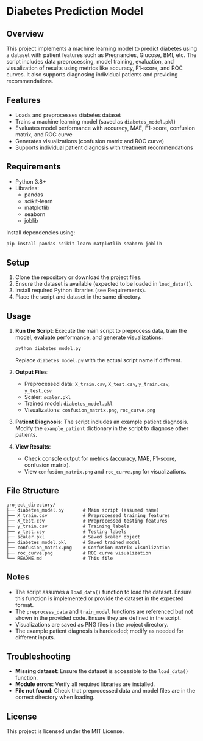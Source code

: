 # Diabetes Prediction Model

## Overview
This project implements a machine learning model to predict diabetes using a dataset with patient features such as Pregnancies, Glucose, BMI, etc. The script includes data preprocessing, model training, evaluation, and visualization of results using metrics like accuracy, F1-score, and ROC curves. It also supports diagnosing individual patients and providing recommendations.

## Features
- Loads and preprocesses diabetes dataset
- Trains a machine learning model (saved as `diabetes_model.pkl`)
- Evaluates model performance with accuracy, MAE, F1-score, confusion matrix, and ROC curve
- Generates visualizations (confusion matrix and ROC curve)
- Supports individual patient diagnosis with treatment recommendations

## Requirements
- Python 3.8+
- Libraries: 
  - pandas
  - scikit-learn
  - matplotlib
  - seaborn
  - joblib

Install dependencies using:
```bash
pip install pandas scikit-learn matplotlib seaborn joblib
```

## Setup
1. Clone the repository or download the project files.
2. Ensure the dataset is available (expected to be loaded in `load_data()`).
3. Install required Python libraries (see Requirements).
4. Place the script and dataset in the same directory.

## Usage
1. **Run the Script**:
   Execute the main script to preprocess data, train the model, evaluate performance, and generate visualizations:
   ```bash
   python diabetes_model.py
   ```
   Replace `diabetes_model.py` with the actual script name if different.

2. **Output Files**:
   - Preprocessed data: `X_train.csv`, `X_test.csv`, `y_train.csv`, `y_test.csv`
   - Scaler: `scaler.pkl`
   - Trained model: `diabetes_model.pkl`
   - Visualizations: `confusion_matrix.png`, `roc_curve.png`

3. **Patient Diagnosis**:
   The script includes an example patient diagnosis. Modify the `example_patient` dictionary in the script to diagnose other patients.

4. **View Results**:
   - Check console output for metrics (accuracy, MAE, F1-score, confusion matrix).
   - View `confusion_matrix.png` and `roc_curve.png` for visualizations.

## File Structure
```
project_directory/
├── diabetes_model.py       # Main script (assumed name)
├── X_train.csv             # Preprocessed training features
├── X_test.csv              # Preprocessed testing features
├── y_train.csv             # Training labels
├── y_test.csv              # Testing labels
├── scaler.pkl              # Saved scaler object
├── diabetes_model.pkl      # Saved trained model
├── confusion_matrix.png    # Confusion matrix visualization
├── roc_curve.png           # ROC curve visualization
└── README.md               # This file
```

## Notes
- The script assumes a `load_data()` function to load the dataset. Ensure this function is implemented or provide the dataset in the expected format.
- The `preprocess_data` and `train_model` functions are referenced but not shown in the provided code. Ensure they are defined in the script.
- Visualizations are saved as PNG files in the project directory.
- The example patient diagnosis is hardcoded; modify as needed for different inputs.

## Troubleshooting
- **Missing dataset**: Ensure the dataset is accessible to the `load_data()` function.
- **Module errors**: Verify all required libraries are installed.
- **File not found**: Check that preprocessed data and model files are in the correct directory when loading.

## License
This project is licensed under the MIT License.